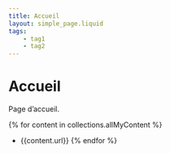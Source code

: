 ```yaml
---
title: Accueil
layout: simple_page.liquid
tags:
    - tag1
    - tag2
---
```

# Accueil

Page d’accueil.

{% for content in collections.allMyContent %}
* {{content.url}}
{% endfor %}
